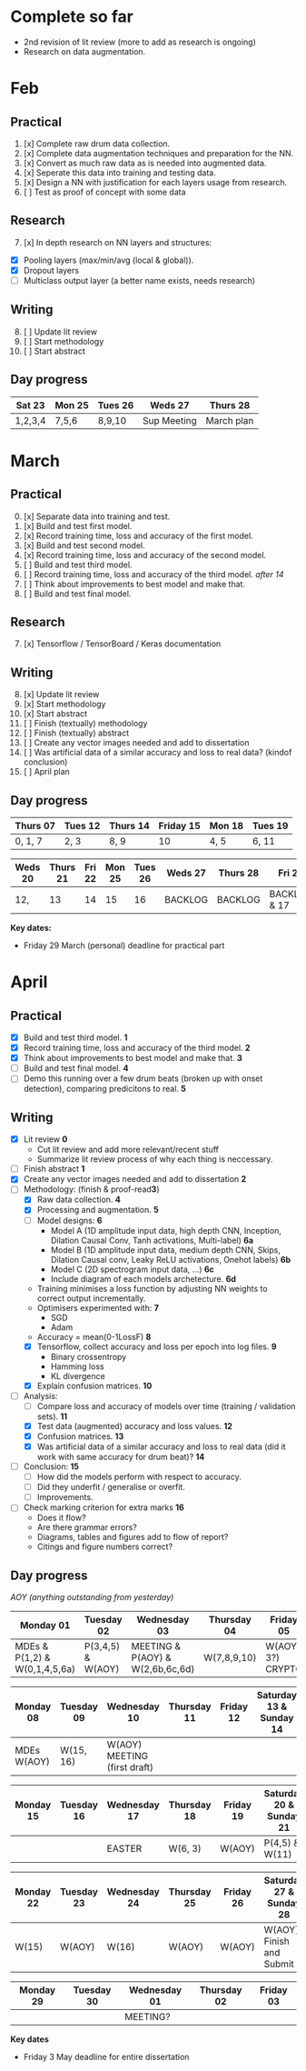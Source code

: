 # Complete so far

- 2nd revision of lit review (more to add as research is ongoing)
- Research on data augmentation.

# Feb

## Practical

1. [x] Complete raw drum data collection.
2. [x] Complete data augmentation techniques and preparation for the NN.
3. [x] Convert as much raw data as is needed into augmented data.
4. [x] Seperate this data into training and testing data.
5. [x] Design a NN with justification for each layers usage from research.
6. [ ] Test as proof of concept with some data

## Research

7. [x] In depth research on NN layers and structures:

- [x] Pooling layers (max/min/avg (local & global)).
- [x] Dropout layers
- [ ] Multiclass output layer (a better name exists, needs research)

## Writing

8. [ ] Update lit review
9. [ ] Start methodology
10. [ ] Start abstract

## Day progress

| Sat 23  | Mon 25 | Tues 26 | Weds 27     | Thurs 28   |
| ------- | ------ | ------- | ----------- | ---------- |
| 1,2,3,4 | 7,5,6  | 8,9,10  | Sup Meeting | March plan |

# March

## Practical

0. [x] Separate data into training and test.
1. [x] Build and test first model.
1. [x] Record training time, loss and accuracy of the first model.
1. [x] Build and test second model.
1. [x] Record training time, loss and accuracy of the second model.
1. [ ] Build and test third model.
1. [ ] Record training time, loss and accuracy of the third model.
       _after 14_
1. [ ] Think about improvements to best model and make that.
1. [ ] Build and test final model.

## Research

7. [x] Tensorflow / TensorBoard / Keras documentation

## Writing

8. [x] Update lit review
9. [x] Start methodology
10. [x] Start abstract
11. [ ] Finish (textually) methodology
12. [ ] Finish (textually) abstract
13. [ ] Create any vector images needed and add to dissertation
14. [ ] Was artificial data of a similar accuracy and loss to real data? (kindof conclusion)
15. [ ] April plan

## Day progress

| Thurs 07 | Tues 12 | Thurs 14 | Friday 15 | Mon 18 | Tues 19 |
| -------- | ------- | -------- | --------- | ------ | ------- |
| 0, 1, 7  | 2, 3    | 8, 9     | 10        | 4, 5   | 6, 11   |

| Weds 20 | Thurs 21 | Fri 22 | Mon 25 | Tues 26 | Weds 27 | Thurs 28 | Fri 29       |
| ------- | -------- | ------ | ------ | ------- | ------- | -------- | ------------ |
| 12,     | 13       | 14     | 15     | 16      | BACKLOG | BACKLOG  | BACKLOG & 17 |

**Key dates:**

- Friday 29 March (personal) deadline for practical part

# April

## Practical

- [x] Build and test third model. **1**
- [x] Record training time, loss and accuracy of the third model. **2**
- [x] Think about improvements to best model and make that. **3**
- [ ] Build and test final model. **4**
- [ ] Demo this running over a few drum beats (broken up with onset detection), comparing predicitons to real. **5**

## Writing

- [x] Lit review **0**
  - Cut lit review and add more relevant/recent stuff
  - Summarize lit review process of why each thing is neccessary.
- [ ] Finish abstract **1**
- [x] Create any vector images needed and add to dissertation **2**
- [ ] Methodology: (finish & proof-read**3**)
  - [x] Raw data collection. **4**
  - [x] Processing and augmentation. **5**
  - [ ] Model designs: **6**
    - Model A (1D amplitude input data, high depth CNN, Inception, Dilation Causal Conv, Tanh activations, Multi-label) **6a**
    - Model B (1D amplitude input data, medium depth CNN, Skips, Dilation Causal conv, Leaky ReLU activations, Onehot labels) **6b**
    - Model C (2D spectrogram input data, ...) **6c**
    - Include diagram of each models archetecture. **6d**
  - Training minimises a loss function by adjusting NN weights to correct output incrementally.
  - Optimisers experimented with: **7**
    - SGD
    - Adam
  - Accuracy = mean(0-1LossF) **8**
  - [x] Tensorflow, collect accuracy and loss per epoch into log files. **9**
    - Binary crossentropy
    - Hamming loss
    - KL divergence
  - [x] Explain confusion matrices. **10**
- [ ] Analysis:
  - [ ] Compare loss and accuracy of models over time (training / validation sets). **11**
  - [x] Test data (augmented) accuracy and loss values. **12**
  - [x] Confusion matrices. **13**
  - [x] Was artificial data of a similar accuracy and loss to real data (did it work with same accuracy for drum beat)? **14**
- [ ] Conclusion: **15**
  - [ ] How did the models perform with respect to accuracy.
  - [ ] Did they underfit / generalise or overfit.
  - [ ] Improvements.
- [ ] Check marking criterion for extra marks **16**
  - Does it flow?
  - Are there grammar errors?
  - Diagrams, tables and figures add to flow of report?
  - Citings and figure numbers correct?

## Day progress

_AOY (anything outstanding from yesterday)_

| Monday 01                     | Tuesday 02        | Wednesday 03                     | Thursday 04 | Friday 05         | Saturday 06 & Sunday 07 |
| ----------------------------- | ----------------- | -------------------------------- | ----------- | ----------------- | ----------------------- |
| MDEs & P(1,2) & W(0,1,4,5,6a) | P(3,4,5) & W(AOY) | MEETING & P(AOY) & W(2,6b,6c,6d) | W(7,8,9,10) | W(AOY, 3?) CRYPTO | W(11,12,13,14)          |

| Monday 08   | Tuesday 09 | Wednesday 10                 | Thursday 11 | Friday 12 | Saturday 13 & Sunday 14 |
| ----------- | ---------- | ---------------------------- | ----------- | --------- | ----------------------- |
| MDEs W(AOY) | W(15, 16)  | W(AOY) MEETING (first draft) |             |           |                         |

| Monday 15 | Tuesday 16 | Wednesday 17 | Thursday 18 | Friday 19 | Saturday 20 & Sunday 21 |
| --------- | ---------- | ------------ | ----------- | --------- | ----------------------- |
|           |            | EASTER       | W(6, 3)     | W(AOY)    | P(4,5) & W(11)          |

| Monday 22 | Tuesday 23 | Wednesday 24 | Thursday 25 | Friday 26 | Saturday 27 & Sunday 28  |
| --------- | ---------- | ------------ | ----------- | --------- | -----------------------  |
| W(15)     | W(AOY)     | W(16)        | W(AOY)      | W(AOY)    | W(AOY) Finish and Submit |

| Monday 29 | Tuesday 30 | Wednesday 01 | Thursday 02 | Friday 03 |
| --------- | ---------- | ------------ | ----------- | --------- |
|           |            | MEETING?     |             |           |

**Key dates**

- Friday 3 May deadline for entire dissertation
